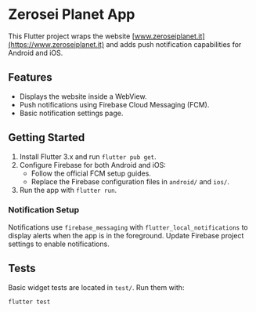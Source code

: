 # Zerosei Planet App

This Flutter project wraps the website [www.zeroseiplanet.it](https://www.zeroseiplanet.it) and adds push notification capabilities for Android and iOS.

## Features

- Displays the website inside a WebView.
- Push notifications using Firebase Cloud Messaging (FCM).
- Basic notification settings page.

## Getting Started

1. Install Flutter 3.x and run `flutter pub get`.
2. Configure Firebase for both Android and iOS:
   - Follow the official FCM setup guides.
   - Replace the Firebase configuration files in `android/` and `ios/`.
3. Run the app with `flutter run`.

### Notification Setup

Notifications use `firebase_messaging` with `flutter_local_notifications` to display alerts when the app is in the foreground. Update Firebase project settings to enable notifications.

## Tests

Basic widget tests are located in `test/`. Run them with:

```bash
flutter test
```

